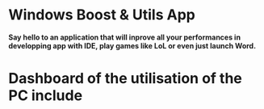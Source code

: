 # Windows Boost & Utils App
**Say hello to an application that will inprove all your performances in developping app with IDE, play games like LoL or even just launch Word.**
# Dashboard of the utilisation of the PC include
